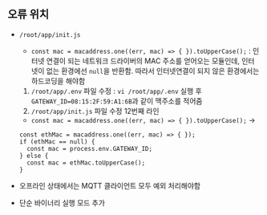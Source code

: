 ## 오류 위치
- `/root/app/init.js`
  - `const mac = macaddress.one((err, mac) => { }).toUpperCase();` : 인터넷 연결이 되는 네트워크 드라이버의 MAC 주소를 얻어오는 모듈인데, 인터넷이 없는 환경에선 `null`을 반환함. 따라서 인터넷연결이 되지 않은 환경에서는 하드코딩을 해야함
  1) `/root/app/.env` 파일 수정
   : `vi /root/app/.env` 실행 후 `GATEWAY_ID=08:15:2F:59:A1:6B`과 같이 맥주소를 적어줌
  2) `/root/app/init.js` 파일 수정 12번째 라인
  - `const mac = macaddress.one((err, mac) => { }).toUpperCase();`
  -> 
  ```
  const ethMac = macaddress.one((err, mac) => { });
  if (ethMac == null) {
  	const mac = process.env.GATEWAY_ID;
  } else {
  	const mac = ethMac.toUpperCase();
  }
  ```

- 오프라인 상태에서는 MQTT 클라이언트 모두 예외 처리해야함
- 단순 바이너리 실행 모드 추가
